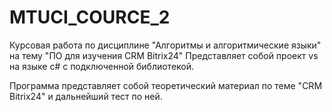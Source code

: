 # MTUCI_COURCE_2

Курсовая работа по дисциплине "Алгоритмы и алгоритмические языки" на тему "ПО для изучения CRM Bitrix24"
Представляет собой проект vs на языке c# с подключенной библиотекой.

Программа представляет собой теоретический материал по теме "CRM Bitrix24" и дальнейший тест по ней.
